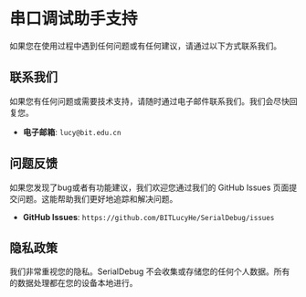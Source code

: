 # 串口调试助手支持

如果您在使用过程中遇到任何问题或有任何建议，请通过以下方式联系我们。

## 联系我们

如果您有任何问题或需要技术支持，请随时通过电子邮件联系我们。我们会尽快回复您。

- **电子邮箱**: `lucy@bit.edu.cn`

## 问题反馈

如果您发现了bug或者有功能建议，我们欢迎您通过我们的 GitHub Issues 页面提交问题。这能帮助我们更好地追踪和解决问题。

- **GitHub Issues**: `https://github.com/BITLucyHe/SerialDebug/issues`

## 隐私政策

我们非常重视您的隐私。SerialDebug 不会收集或存储您的任何个人数据。所有的数据处理都在您的设备本地进行。
